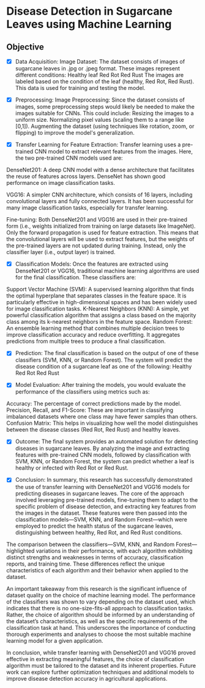 # Disease Detection in Sugarcane Leaves using Machine Learning

## Objective
- [x] Data Acquisition:
Image Dataset: The dataset consists of images of sugarcane leaves in .jpg or .jpeg format. These images represent different conditions:
Healthy leaf
Red Rot
Red Rust
The images are labeled based on the condition of the leaf (healthy, Red Rot, Red Rust). This data is used for training and testing the model.

- [x] Preprocessing:
Image Preprocessing: Since the dataset consists of images, some preprocessing steps would likely be needed to make the images suitable for CNNs. This could include:
Resizing the images to a uniform size.
Normalizing pixel values (scaling them to a range like [0,1]).
Augmenting the dataset (using techniques like rotation, zoom, or flipping) to improve the model's generalization.

- [x] Transfer Learning for Feature Extraction:
Transfer learning uses a pre-trained CNN model to extract relevant features from the images. Here, the two pre-trained CNN models used are:

DenseNet201: A deep CNN model with a dense architecture that facilitates the reuse of features across layers. DenseNet has shown good performance on image classification tasks.

VGG16: A simpler CNN architecture, which consists of 16 layers, including convolutional layers and fully connected layers. It has been successful for many image classification tasks, especially for transfer learning.

Fine-tuning: Both DenseNet201 and VGG16 are used in their pre-trained form (i.e., weights initialized from training on large datasets like ImageNet). Only the forward propagation is used for feature extraction. This means that the convolutional layers will be used to extract features, but the weights of the pre-trained layers are not updated during training. Instead, only the classifier layer (i.e., output layer) is trained.

- [x] Classification Models:
Once the features are extracted using DenseNet201 or VGG16, traditional machine learning algorithms are used for the final classification. These classifiers are:

Support Vector Machine (SVM): A supervised learning algorithm that finds the optimal hyperplane that separates classes in the feature space. It is particularly effective in high-dimensional spaces and has been widely used for image classification tasks.
K-Nearest Neighbors (KNN): A simple, yet powerful classification algorithm that assigns a class based on the majority class among its k-nearest neighbors in the feature space.
Random Forest: An ensemble learning method that combines multiple decision trees to improve classification accuracy and reduce overfitting. It aggregates predictions from multiple trees to produce a final classification.

- [x] Prediction:
The final classification is based on the output of one of these classifiers (SVM, KNN, or Random Forest). The system will predict the disease condition of a sugarcane leaf as one of the following:
Healthy
Red Rot
Red Rust

- [x] Model Evaluation:
After training the models, you would evaluate the performance of the classifiers using metrics such as:

Accuracy: The percentage of correct predictions made by the model.
Precision, Recall, and F1-Score: These are important in classifying imbalanced datasets where one class may have fewer samples than others.
Confusion Matrix: This helps in visualizing how well the model distinguishes between the disease classes (Red Rot, Red Rust) and healthy leaves.

- [x] Outcome:
The final system provides an automated solution for detecting diseases in sugarcane leaves. By analyzing the image and extracting features with pre-trained CNN models, followed by classification with SVM, KNN, or Random Forest, the system can predict whether a leaf is healthy or infected with Red Rot or Red Rust.


- [x] Conclusion:
In summary, this research has successfully demonstrated the use of transfer learning with DenseNet201 and VGG16 models for predicting diseases in sugarcane leaves. The core of the approach involved leveraging pre-trained models, fine-tuning them to adapt to the specific problem of disease detection, and extracting key features from the images in the dataset. These features were then passed into the classification models—SVM, KNN, and Random Forest—which were employed to predict the health status of the sugarcane leaves, distinguishing between healthy, Red Rot, and Red Rust conditions.

The comparison between the classifiers—SVM, KNN, and Random Forest—highlighted variations in their performance, with each algorithm exhibiting distinct strengths and weaknesses in terms of accuracy, classification reports, and training time. These differences reflect the unique characteristics of each algorithm and their behavior when applied to the dataset.

An important takeaway from this research is the significant influence of dataset quality on the choice of machine learning model. The performance of the classifiers was shown to vary depending on the dataset used, which indicates that there is no one-size-fits-all approach to classification tasks. Rather, the choice of algorithm should be informed by an understanding of the dataset’s characteristics, as well as the specific requirements of the classification task at hand. This underscores the importance of conducting thorough experiments and analyses to choose the most suitable machine learning model for a given application.

In conclusion, while transfer learning with DenseNet201 and VGG16 proved effective in extracting meaningful features, the choice of classification algorithm must be tailored to the dataset and its inherent properties. Future work can explore further optimization techniques and additional models to improve disease detection accuracy in agricultural applications.